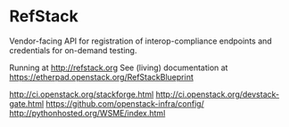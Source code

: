 RefStack
========

Vendor-facing API for registration of interop-compliance endpoints and credentials for on-demand testing. 

Running at http://refstack.org
See (living) documentation at https://etherpad.openstack.org/RefStackBlueprint

http://ci.openstack.org/stackforge.html
http://ci.openstack.org/devstack-gate.html
https://github.com/openstack-infra/config/
http://pythonhosted.org/WSME/index.html
